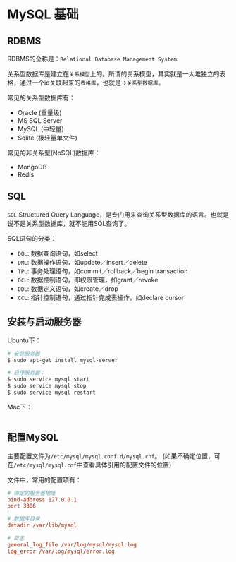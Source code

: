 # MySQL 基础


## RDBMS

RDBMS的全称是：`Relational Database Management System`.

关系型数据库是建立在`关系模型`上的。所谓的关系模型，其实就是一大堆独立的表格，通过一个id关联起来的`表格库`，也就是->`关系型数据库`。

常见的关系型数据库有：
- Oracle (重量级)
- MS SQL Server
- MySQL (中轻量)
- Sqlite (极轻量单文件)

常见的非关系型(NoSQL)数据库：
- MongoDB
- Redis

## SQL

`SQL` Structured Query Language，是专门用来查询关系型数据库的语言。也就是说不是关系型数据库，就不能用SQL查询了。

SQL语句的分类：
- `DQL`: 数据查询语句，如select
- `DML`: 数据操作语句，如update／insert／delete
- `TPL`: 事务处理语句，如commit／rollback／begin transaction
- `DCL`: 数据控制语句，即权限管理，如grant／revoke
- `DDL`: 数据定义语句，如create／drop
- `CCL`: 指针控制语句，通过指针完成表操作，如declare cursor


## 安装与启动服务器

Ubuntu下：
```sh
# 安装服务器
$ sudo apt-get install mysql-server

# 启停服务器：
$ sudo service mysql start
$ sudo service mysql stop
$ sudo service mysql restart
```

Mac下：
```sh

```


## 配置MySQL

主要配置文件为`/etc/mysql/mysql.conf.d/mysql.cnf`。
(如果不确定位置，可在`/etc/mysql/mysql.cnf`中查看具体引用的配置文件的位置)

文件中，常用的配置项有：
```ini
# 绑定的服务器地址
bind-address 127.0.0.1
port 3306

# 数据库目录
datadir /var/lib/mysql

# 日志
general_log_file /var/log/mysql/mysql.log
log_error /var/log/mysql/error.log
```